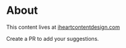 # About

This content lives at [iheartcontentdesign.com](www.iheartcontentdesign.com)

Create a PR to add your suggestions.
